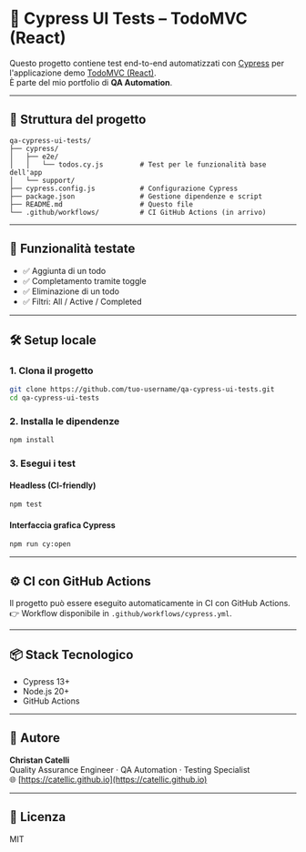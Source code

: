 # 🧪 Cypress UI Tests – TodoMVC (React)

Questo progetto contiene test end-to-end automatizzati con [Cypress](https://www.cypress.io/) per l'applicazione demo [TodoMVC (React)](https://todomvc.com/examples/react/).  
È parte del mio portfolio di **QA Automation**.

---

## 📂 Struttura del progetto

```
qa-cypress-ui-tests/
├── cypress/
│   ├── e2e/
│   │   └── todos.cy.js         # Test per le funzionalità base dell'app
│   └── support/
├── cypress.config.js           # Configurazione Cypress
├── package.json                # Gestione dipendenze e script
├── README.md                   # Questo file
└── .github/workflows/          # CI GitHub Actions (in arrivo)
```

---

## 🚀 Funzionalità testate

- ✅ Aggiunta di un todo
- ✅ Completamento tramite toggle
- ✅ Eliminazione di un todo
- ✅ Filtri: All / Active / Completed

---

## 🛠️ Setup locale

### 1. Clona il progetto

```bash
git clone https://github.com/tuo-username/qa-cypress-ui-tests.git
cd qa-cypress-ui-tests
```

### 2. Installa le dipendenze

```bash
npm install
```

### 3. Esegui i test

#### Headless (CI-friendly)

```bash
npm test
```

#### Interfaccia grafica Cypress

```bash
npm run cy:open
```

---

## ⚙️ CI con GitHub Actions

Il progetto può essere eseguito automaticamente in CI con GitHub Actions.  
👉 Workflow disponibile in `.github/workflows/cypress.yml`.

---

## 📦 Stack Tecnologico

- Cypress 13+
- Node.js 20+
- GitHub Actions

---

## 👤 Autore

**Christan Catelli**  
Quality Assurance Engineer · QA Automation · Testing Specialist  
🌐 [https://catellic.github.io](https://catellic.github.io)

---

## 📄 Licenza

MIT